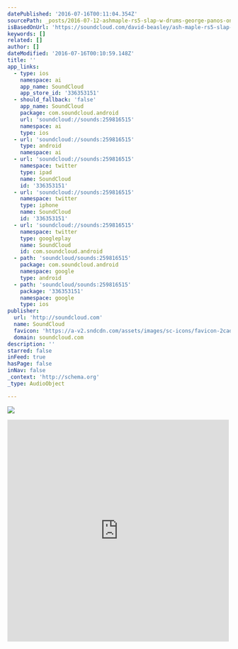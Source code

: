 ```yaml
---
datePublished: '2016-07-16T00:11:04.354Z'
sourcePath: _posts/2016-07-12-ashmaple-rs5-slap-w-drums-george-panos-on-bass-by-new-yor.md
isBasedOnUrl: 'https://soundcloud.com/david-beasley/ash-maple-rs5-slap-w-drums'
keywords: []
related: []
author: []
dateModified: '2016-07-16T00:10:59.148Z'
title: ''
app_links:
  - type: ios
    namespace: ai
    app_name: SoundCloud
    app_store_id: '336353151'
  - should_fallback: 'false'
    app_name: SoundCloud
    package: com.soundcloud.android
    url: 'soundcloud://sounds:259816515'
    namespace: ai
    type: ios
  - url: 'soundcloud://sounds:259816515'
    type: android
    namespace: ai
  - url: 'soundcloud://sounds:259816515'
    namespace: twitter
    type: ipad
    name: SoundCloud
    id: '336353151'
  - url: 'soundcloud://sounds:259816515'
    namespace: twitter
    type: iphone
    name: SoundCloud
    id: '336353151'
  - url: 'soundcloud://sounds:259816515'
    namespace: twitter
    type: googleplay
    name: SoundCloud
    id: com.soundcloud.android
  - path: 'soundcloud/sounds:259816515'
    package: com.soundcloud.android
    namespace: google
    type: android
  - path: 'soundcloud/sounds:259816515'
    package: '336353151'
    namespace: google
    type: ios
publisher:
  url: 'http://soundcloud.com'
  name: SoundCloud
  favicon: 'https://a-v2.sndcdn.com/assets/images/sc-icons/favicon-2cadd14b.ico'
  domain: soundcloud.com
description: ''
starred: false
inFeed: true
hasPage: false
inNav: false
_context: 'http://schema.org'
_type: AudioObject

---
```

![](https://imgflo.herokuapp.com/graph/vahj1ThiexotieMo/3e5db6a3425cfe64ab625301b5f15485/croprotate.jpg?cropheight=2308&cropwidth=4267&degrees=0&input=https%3A%2F%2Fthe-grid-user-content.s3-us-west-2.amazonaws.com%2Fe70175d8-6eae-4069-864e-c392d5de1d37.jpg&x=0&y=433)

<iframe src="https://cdn.embedly.com/widgets/media.html?src=https%3A%2F%2Fw.soundcloud.com%2Fplayer%2F%3Fvisual%3Dtrue%26url%3Dhttp%253A%252F%252Fapi.soundcloud.com%252Ftracks%252F259816515%26show_artwork%3Dtrue&amp;url=https%3A%2F%2Fsoundcloud.com%2Fdavid-beasley%2Fash-maple-rs5-slap-w-drums&amp;image=http%3A%2F%2Fi1.sndcdn.com%2Fartworks-000158862613-830gts-t500x500.jpg&amp;key=b7d04c9b404c499eba89ee7072e1c4f7&amp;type=text%2Fhtml&amp;schema=soundcloud" width="500" height="500" scrolling="no" frameborder="0" allowfullscreen="" style=""></iframe>